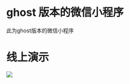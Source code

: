 # ghost 版本的微信小程序
此为ghost版本的微信小程序


# 线上演示
![](https://melovemingming-1253878077.cos.ap-chengdu.myqcloud.com/gh_ec3a8830c1b4_258.jpg)
